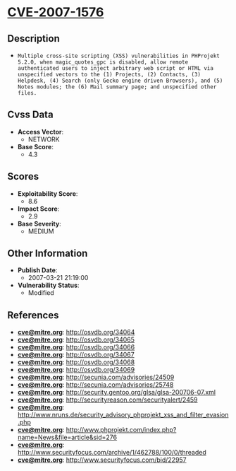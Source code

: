 
# [CVE-2007-1576](http://osvdb.org/34064)

## Description

- `Multiple cross-site scripting (XSS) vulnerabilities in PHProjekt 5.2.0, when magic_quotes_gpc is disabled, allow remote authenticated users to inject arbitrary web script or HTML via unspecified vectors to the (1) Projects, (2) Contacts, (3) Helpdesk, (4) Search (only Gecko engine driven Browsers), and (5) Notes modules; the (6) Mail summary page; and unspecified other files.`

## Cvss Data

- **Access Vector**:
  - NETWORK
- **Base Score**:
  - 4.3

## Scores

- **Exploitability Score**:
  - 8.6
- **Impact Score**:
  - 2.9
- **Base Severity**:
  - MEDIUM

## Other Information

- **Publish Date**:
  - 2007-03-21 21:19:00
- **Vulnerability Status**:
  - Modified

## References

- **cve@mitre.org**: http://osvdb.org/34064
- **cve@mitre.org**: http://osvdb.org/34065
- **cve@mitre.org**: http://osvdb.org/34066
- **cve@mitre.org**: http://osvdb.org/34067
- **cve@mitre.org**: http://osvdb.org/34068
- **cve@mitre.org**: http://osvdb.org/34069
- **cve@mitre.org**: http://secunia.com/advisories/24509
- **cve@mitre.org**: http://secunia.com/advisories/25748
- **cve@mitre.org**: http://security.gentoo.org/glsa/glsa-200706-07.xml
- **cve@mitre.org**: http://securityreason.com/securityalert/2459
- **cve@mitre.org**: http://www.nruns.de/security_advisory_phprojekt_xss_and_filter_evasion.php
- **cve@mitre.org**: http://www.phprojekt.com/index.php?name=News&file=article&sid=276
- **cve@mitre.org**: http://www.securityfocus.com/archive/1/462788/100/0/threaded
- **cve@mitre.org**: http://www.securityfocus.com/bid/22957
